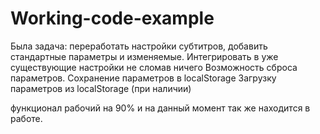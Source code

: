 # Working-code-example

Была задача: переработать настройки субтитров, добавить стандартные параметры и изменяемые. 
Интегрировать в уже существующие настройки не сломав ничего
Возможность сброса параметров.
Cохранение параметров в localStorage
Загрузку параметров из localStorage (при наличии)

функционал рабочий на 90% и на данный момент так же находится  в работе.
